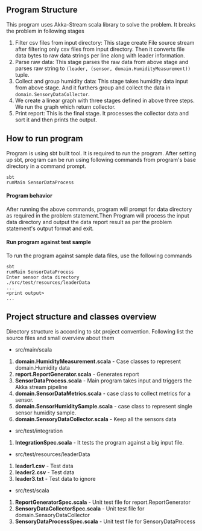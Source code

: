## Program Structure
This program uses Akka-Stream scala library to solve the problem. It breaks the problem in following stages
1. Filter csv files from input directory: This stage create File source stream after filtering only csv files from input directory. Then it converts file data bytes to raw data strings per line along with leader information.
2. Parse raw data: This stage parses the raw data from above stage and parses raw string to ```(leader, (sensor, domain.HumidityMeasurement))``` tuple.
3. Collect and group humidity data: This stage takes humidity data input from above stage. And it furthers group and collect the data in ```domain.SensoryDataCollector```. 
4. We create a linear graph with three stages defined in above three steps. We run the graph which return collector.
5. Print report: This is the final stage. It processes the collector data and sort it and then prints the output. 

## How to run program

Program is using sbt built tool. It is required to run the program. After setting up sbt, program can be run using following commands from program's base directory in a command prompt.
```
sbt
runMain SensorDataProcess 
``` 
#### Program behavior
After running the above commands, program will prompt for data directory as required in the problem statement.Then Program will process the input data directory and output the data report result as per the problem statement's output format and exit.
#### Run program against test sample 
To run the program against sample data files, use the following commands
```
sbt
runMain SensorDataProcess
Enter sensor data directory
./src/test/resources/leaderData
...
<print output>
...
```

## Project structure and classes overview 
Directory structure is according to sbt project convention. Following list the source files and small overview about them 

 - src/main/scala
1. **domain.HumidityMeasurement.scala**  -  Case classes to represent domain.Humidity data
2. **report.ReportGenerator.scala** - Generates report
3. **SensorDataProcess.scala** - Main program takes input and triggers the Akka stream pipeline
4. **domain.SensorDataMetrics.scala** - case class to collect metrics for a sensor.
5. **domain.SensorHumiditySample.scala** - case class to represent single sensor humidity sample.
6. **domain.SensoryDataCollector.scala** - Keep all the sensors data
- src/test/integration
1. **IntegrationSpec.scala** - It tests the program against a big input file.
- src/test/resources/leaderData  
1. **leader1.csv** - Test data
2. **leader2.csv** - Test data
3. **leader3.txt** - Test data to ignore
- src/test/scala                 
1. **ReportGeneratorSpec.scala** - Unit test file for report.ReportGenerator
2. **SensoryDataCollectorSpec.scala** - Unit test file for domain.SensoryDataCollector
3. **SensoryDataProcessSpec.scala** - Unit test file for SensoryDataProcess 

